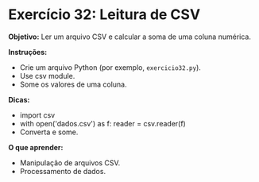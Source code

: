 # Exercício 32: Leitura de CSV

**Objetivo:** Ler um arquivo CSV e calcular a soma de uma coluna numérica.

**Instruções:**
- Crie um arquivo Python (por exemplo, `exercicio32.py`).
- Use csv module.
- Some os valores de uma coluna.

**Dicas:**
- import csv
- with open('dados.csv') as f: reader = csv.reader(f)
- Converta e some.

**O que aprender:**
- Manipulação de arquivos CSV.
- Processamento de dados.